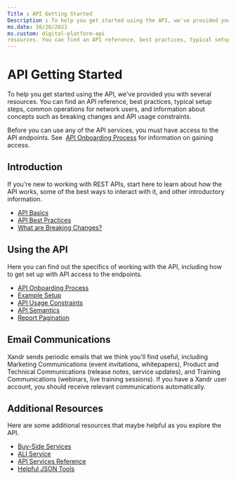```yaml
---
Title : API Getting Started
Description : To help you get started using the API, we've provided you with several
ms.date: 10/28/2023
ms.custom: digital-platform-api
resources. You can find an API reference, best practices, typical setup
---
```



# API Getting Started



To help you get started using the API, we've provided you with several
resources. You can find an API reference, best practices, typical setup
steps, common operations for network users, and information about
concepts such as breaking changes and API usage constraints.

Before you can use any of the API services, you must have access to the
API endpoints. See  <a
href="api-onboarding-process.md"
class="xref" target="_blank">API Onboarding Process</a> for information
on gaining access. 


## Introduction

If you're new to working with REST APIs, start here to learn about how
the API works, some of the best ways to interact with it, and other
introductory information.



- <a
  href="api-semantics.md"
  class="xref" target="_blank">API Basics</a>
- <a
  href="api-best-practices.md"
  class="xref" target="_blank">API Best Practices</a>
- <a
  href="breaking-changes.md"
  class="xref" target="_blank">What are Breaking Changes?</a>






## Using the API

Here you can find out the specifics of working with the API, including
how to get set up with API access to the endpoints.



- <a
  href="api-onboarding-process.md"
  class="xref" target="_blank">API Onboarding Process</a>
- <a
  href="example-setup.md"
  class="xref" target="_blank">Example Setup</a>
- <a
  href="api-usage-constraints.md"
  class="xref" target="_blank">API Usage Constraints</a>
- <a
  href="api-semantics.md"
  class="xref" target="_blank">API Semantics</a>
- <a
  href="report-pagination.md"
  class="xref" target="_blank">Report Pagination</a>






## Email Communications

Xandr sends periodic emails that we think you'll
find useful, including Marketing Communications (event invitations,
whitepapers), Product and Technical Communications (release notes,
service updates), and Training Communications (webinars, live training
sessions). If you have a Xandr user account, you
should receive relevant communications automatically. 




## Additional Resources

Here are some additional resources that maybe helpful as you explore the
API.

- <a
  href="buy-side-services.md"
  class="xref" target="_blank">Buy-Side Services</a>
- <a
  href="line-item-service---ali.md"
  class="xref" target="_blank">ALI Service</a>
- <a href="reference.md"
  class="xref" target="_blank">API Services Reference</a>
- <a
  href="helpful-json-tools.md"
  class="xref" target="_blank">Helpful JSON Tools</a>






